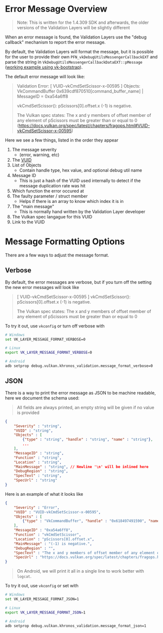 # Error Message Overview

> Note: This is written for the 1.4.309 SDK and afterwards, the older versions of the Validation Layers will be slightly different

When an error message is found, the Validation Layers use the "debug callback" mechanism to report the error message.

By default, the Validation Layers will format the message, but it is possible for the user to provide their own `PFN_vkDebugUtilsMessengerCallbackEXT` and parse the string in `VkDebugUtilsMessengerCallbackDataEXT::pMessage` ([working example using vk-bootstrap](https://github.com/charles-lunarg/vk-bootstrap/blob/main/example/custom_debug_callback.cpp#L9-L20)).

The default error message will look like:

> Validation Error: [ VUID-vkCmdSetScissor-x-00595 ] Objects: VkCommandBuffer 0x639cdf870510[command_buffer_name] | MessageID = 0xa54a6ff8
>
> vkCmdSetScissor(): pScissors[0].offset.x (-1) is negative.
>
> The Vulkan spec states: The x and y members of offset member of any element of pScissors must be greater than or equal to 0 (https://docs.vulkan.org/spec/latest/chapters/fragops.html#VUID-vkCmdSetScissor-x-00595)

Here we see a few things, listed in the order they appear

1. The message severity
    - (error, warning, etc)
2. The [VUID](https://github.com/KhronosGroup/Vulkan-Guide/blob/main/chapters/validation_overview.adoc#valid-usage-id-vuid)
3. List of Objects
    - Contain handle type, hex value, and optional debug util name
4. Message ID
    - This is just a hash of the VUID used internally to detect if the message duplication rate was hit
5. Which function the error occured at
6. The faulty parameter / struct member
    - Helps if there is an array to know which index it is in
7. The "main message"
    - This is normally hand written by the Validation Layer developer
8. The Vulkan spec langague for this VUID
9. Link to the VUID

# Message Formatting Options

There are a few ways to adjust the message format.

## Verbose

By default, the error messages are verbose, but if you turn off the setting the new error messages will look like

> [ VUID-vkCmdSetScissor-x-00595 ] vkCmdSetScissor(): pScissors[0].offset.x (-1) is negative.
>
> The Vulkan spec states: The x and y members of offset member of any element of pScissors must be greater than or equal to 0

To try it out, use `vkconfig` or turn off verbose with

```bash
# Windows
set VK_LAYER_MESSAGE_FORMAT_VERBOSE=0

# Linux
export VK_LAYER_MESSAGE_FORMAT_VERBOSE=0

# Android
adb setprop debug.vulkan.khronos_validation.message_format_verbose=0
```

## JSON

There is a way to print the error message as JSON to be machine readable, here we document the schema used:

> All fields are always printed, an empty string will be given if no value is provided

```json
{
	"Severity" : "string",
	"VUID" : "string",
	"Objects" : [
		{"type" : "string", "handle" : "string", "name" : "string"},
		...
	],
	"MessageID" : "string",
	"Function" : "string",
	"Location" : "string",
	"MainMessage" : "string", // Newline '\n' will be inlined here
	"DebugRegion" : "string",
	"SpecText" : "string",
	"SpecUrl" : "string"
}
```

Here is an example of what it looks like

```json
{
	"Severity" : "Error",
	"VUID" : "VUID-vkCmdSetScissor-x-00595",
	"Objects" : [
		{"type" : "VkCommandBuffer", "handle" : "0x618497491590", "name" : "command_buffer_name"},
	],
	"MessageID" : "0xa54a6ff8",
	"Function" : "vkCmdSetScissor",
	"Location" : "pScissors[0].offset.x",
	"MainMessage" : "(-1) is negative.",
	"DebugRegion" : "",
	"SpecText" : "The x and y members of offset member of any element of pScissors must be greater than or equal to 0",
	"SpecUrl" : "https://docs.vulkan.org/spec/latest/chapters/fragops.html#VUID-vkCmdSetScissor-x-00595"
}
```

> On Android, we will print it all in a single line to work better with `logcat`.

To try it out, use `vkconfig` or set with

```bash
# Windows
set VK_LAYER_MESSAGE_FORMAT_JSON=1

# Linux
export VK_LAYER_MESSAGE_FORMAT_JSON=1

# Android
adb setprop debug.vulkan.khronos_validation.message_format_json=1
```
